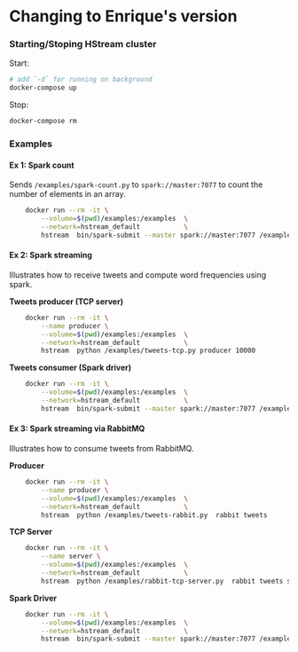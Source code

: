 
# Changing to Enrique's version 

### Starting/Stoping HStream cluster

Start:
```sh
# add `-d` for running on background
docker-compose up 
```

Stop:
```sh
docker-compose rm
```

### Examples
#### Ex 1: Spark count

Sends `/examples/spark-count.py` to `spark://master:7077` to count the number of elements in an array.

```sh
    docker run --rm -it \
        --volume=$(pwd)/examples:/examples  \
        --network=hstream_default           \
        hstream  bin/spark-submit --master spark://master:7077 /examples/spark-count.py
```

#### Ex 2: Spark streaming

Illustrates how to receive tweets and compute word frequencies using spark.

**Tweets producer (TCP server)**
```sh
    docker run --rm -it \
        --name producer \
        --volume=$(pwd)/examples:/examples  \
        --network=hstream_default           \
        hstream  python /examples/tweets-tcp.py producer 10000
```
**Tweets consumer (Spark driver)**
```sh 
    docker run --rm -it \
        --volume=$(pwd)/examples:/examples  \
        --network=hstream_default           \
        hstream  bin/spark-submit --master spark://master:7077 /examples/spark-streaming.py  producer 10000
```

#### Ex 3: Spark streaming via RabbitMQ

Illustrates how to consume tweets from RabbitMQ. 

**Producer**
```sh
    docker run --rm -it \
        --name producer \
        --volume=$(pwd)/examples:/examples  \
        --network=hstream_default           \
        hstream  python /examples/tweets-rabbit.py  rabbit tweets
```

**TCP Server**
```sh
    docker run --rm -it \
        --name server \
        --volume=$(pwd)/examples:/examples  \
        --network=hstream_default           \
        hstream  python /examples/rabbit-tcp-server.py  rabbit tweets server 10000
```

**Spark Driver**
```sh
    docker run --rm -it \
        --volume=$(pwd)/examples:/examples  \
        --network=hstream_default           \
        hstream  bin/spark-submit --master spark://master:7077 /examples/spark-streaming.py  server 10000
```
        
